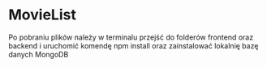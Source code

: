 # MovieList
Po pobraniu plików należy w terminalu przejść do folderów frontend oraz backend i uruchomić komendę npm install oraz zainstalować lokalnię bazę danych MongoDB
